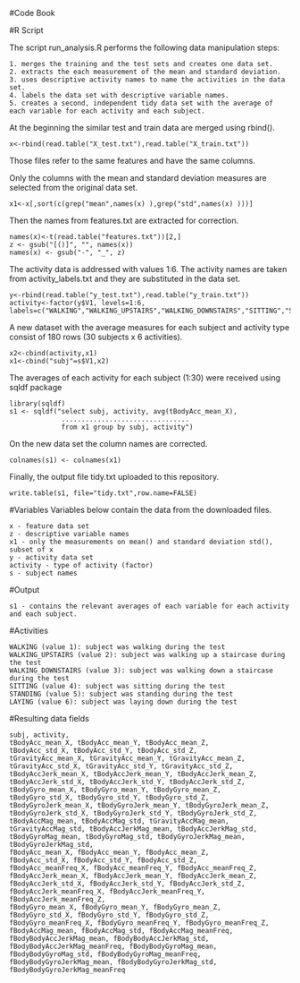 #Code Book

#R Script

The script run_analysis.R performs the following data manipulation steps:

    1. merges the training and the test sets and creates one data set.
    2. extracts the each measurement of the mean and standard deviation. 
    3. uses descriptive activity names to name the activities in the data set.  
    4. labels the data set with descriptive variable names.
    5. creates a second, independent tidy data set with the average of each variable for each activity and each subject.

At the beginning the similar test and train data are merged using rbind(). 

    x<-rbind(read.table("X_test.txt"),read.table("X_train.txt")) 
Those files refer to the same features and have the same columns.

Only the columns with the mean and standard deviation measures are selected from the original data set. 

    x1<-x[,sort(c(grep("mean",names(x) ),grep("std",names(x) )))]

Then the names from features.txt are extracted for correction.

    names(x)<-t(read.table("features.txt"))[2,] 
    z <- gsub("[()]", "", names(x))
    names(x) <- gsub("-", "_", z)

The activity data is addressed with values 1:6. The activity names are taken from activity_labels.txt 
and they are substituted in the data set.

    y<-rbind(read.table("y_test.txt"),read.table("y_train.txt")) 
    activity<-factor(y$V1, levels=1:6, 
    labels=c("WALKING","WALKING_UPSTAIRS","WALKING_DOWNSTAIRS","SITTING","STANDING","LAYING")) 

A new dataset with the average measures for each subject and activity type consist of 180 rows
(30 subjects x 6 activities). 

    x2<-cbind(activity,x1)
    x1<-cbind("subj"=s$V1,x2)

The averages of each activity for each subject (1:30) were received using sqldf package

    library(sqldf)
    s1 <- sqldf("select subj, activity, avg(tBodyAcc_mean_X),
                 ................................  
                 from x1 group by subj, activity")
             
On the new data set the column names are corrected.

    colnames(s1) <- colnames(x1)

Finally, the output file tidy.txt uploaded to this repository.

    write.table(s1, file="tidy.txt",row.name=FALSE)

#Variables
Variables below contain the data from the downloaded files.
    
    x - feature data set
    z - descriptive variable names
    x1 - only the measurements on mean() and standard deviation std(), subset of x
    y - activity data set
    activity - type of activity (factor)
    s - subject names

#Output 

    s1 - contains the relevant averages of each variable for each activity and each subject.

#Activities

    WALKING (value 1): subject was walking during the test
    WALKING_UPSTAIRS (value 2): subject was walking up a staircase during the test
    WALKING_DOWNSTAIRS (value 3): subject was walking down a staircase during the test
    SITTING (value 4): subject was sitting during the test
    STANDING (value 5): subject was standing during the test
    LAYING (value 6): subject was laying down during the test

#Resulting data fields

    subj, activity, 
    tBodyAcc_mean_X, tBodyAcc_mean_Y, tBodyAcc_mean_Z,
    tBodyAcc_std_X, tBodyAcc_std_Y, tBodyAcc_std_Z, 
    tGravityAcc_mean_X, tGravityAcc_mean_Y, tGravityAcc_mean_Z,
    tGravityAcc_std_X, tGravityAcc_std_Y, tGravityAcc_std_Z, 
    tBodyAccJerk_mean_X, tBodyAccJerk_mean_Y, tBodyAccJerk_mean_Z,
    tBodyAccJerk_std_X, tBodyAccJerk_std_Y, tBodyAccJerk_std_Z, 
    tBodyGyro_mean_X, tBodyGyro_mean_Y, tBodyGyro_mean_Z,
    tBodyGyro_std_X, tBodyGyro_std_Y, tBodyGyro_std_Z, 
    tBodyGyroJerk_mean_X, tBodyGyroJerk_mean_Y, tBodyGyroJerk_mean_Z, 
    tBodyGyroJerk_std_X, tBodyGyroJerk_std_Y, tBodyGyroJerk_std_Z, 
    tBodyAccMag_mean, tBodyAccMag_std, tGravityAccMag_mean, 
    tGravityAccMag_std, tBodyAccJerkMag_mean, tBodyAccJerkMag_std, 
    tBodyGyroMag_mean, tBodyGyroMag_std, tBodyGyroJerkMag_mean, tBodyGyroJerkMag_std, 
    fBodyAcc_mean_X, fBodyAcc_mean_Y, fBodyAcc_mean_Z, 
    fBodyAcc_std_X, fBodyAcc_std_Y, fBodyAcc_std_Z, 
    fBodyAcc_meanFreq_X, fBodyAcc_meanFreq_Y, fBodyAcc_meanFreq_Z, 
    fBodyAccJerk_mean_X, fBodyAccJerk_mean_Y, fBodyAccJerk_mean_Z, 
    fBodyAccJerk_std_X, fBodyAccJerk_std_Y, fBodyAccJerk_std_Z, 
    fBodyAccJerk_meanFreq_X, fBodyAccJerk_meanFreq_Y, fBodyAccJerk_meanFreq_Z, 
    fBodyGyro_mean_X, fBodyGyro_mean_Y, fBodyGyro_mean_Z, 
    fBodyGyro_std_X, fBodyGyro_std_Y, fBodyGyro_std_Z, 
    fBodyGyro_meanFreq_X, fBodyGyro_meanFreq_Y, fBodyGyro_meanFreq_Z, 
    fBodyAccMag_mean, fBodyAccMag_std, fBodyAccMag_meanFreq, fBodyBodyAccJerkMag_mean, fBodyBodyAccJerkMag_std, 
    fBodyBodyAccJerkMag_meanFreq, fBodyBodyGyroMag_mean, fBodyBodyGyroMag_std, fBodyBodyGyroMag_meanFreq, 
    fBodyBodyGyroJerkMag_mean, fBodyBodyGyroJerkMag_std, fBodyBodyGyroJerkMag_meanFreq
